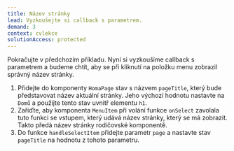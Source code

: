 ```yaml
---
title: Název stránky
lead: Vyzkoušejte si callback s parametrem.
demand: 3
context: cvlekce
solutionAccess: protected
---
```


Pokračujte v předchozím příkladu. Nyní si vyzkoušíme callback s parametrem a budeme chtít, aby se při kliknutí na položku menu zobrazil správný název stránky.

1. Přidejte do komponenty `HomaPage` stav s názvem `pageTitle`, který bude představovat název aktuální stránky. Jeho výchozí hodnotu nastavte na `Domů` a použijte tento stav uvnitř elementu `h1`.
1. Zařiďte, aby komponenta `MenuItem` při volání funkce `onSelect` zavolala tuto funkci se vstupem, který udává název stránky, který se má zobrazit. Takto předá název stránky rodičovské komponentě.
1. Do funkce `handleSelectItem` přidejte parametr `page` a nastavte stav `pageTitle` na hodnotu z tohoto parametru.
